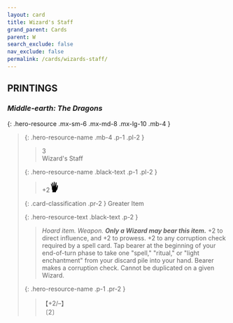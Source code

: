 ```yaml
---
layout: card
title: Wizard's Staff
grand_parent: Cards
parent: W
search_exclude: false
nav_exclude: false
permalink: /cards/wizards-staff/
---
```


## PRINTINGS


### _Middle-earth: The Dragons_

{: .hero-resource .mx-sm-6 .mx-md-8 .mx-lg-10 .mb-4 }
> {: .hero-resource-name .mb-4 .p-1 .pl-2 }
> > <div class="card-mp">3</div>
> > <div class="card-name">Wizard's Staff</div>
>
> {: .hero-resource-name .black-text .p-1 .pl-2 }
> > +2![](/assets/images/di.svg)
>
> {: .card-classification .pr-2 }
> Greater Item
>
> {: .hero-resource-text .black-text .p-2 }
> > _Hoard item._ _Weapon._ ***Only a Wizard may bear this item.*** +2 to direct influence, and +2 to prowess. +2 to any corruption check required by a spell card. Tap bearer at the beginning of your end-of-turn phase to take one "spell," "ritual," or "light enchantment" from your discard pile into your hand. Bearer makes a corruption check. Cannot be duplicated on a given Wizard. 
> 
> {: .hero-resource-name .p-1 .pr-2 }
> > <div class="card-shield">【+2/&ndash;】</div>
> > <div class="card-corruption">〔2〕</div>
